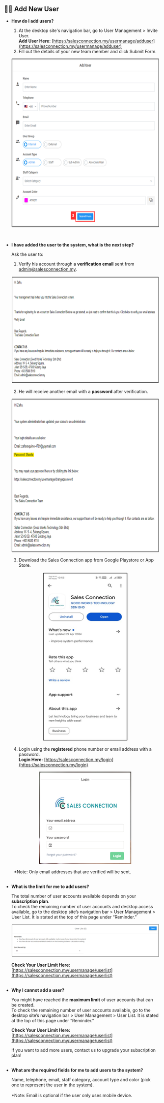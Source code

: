 
## 👩‍💼 Add New User
    
- **How do I add users?**<br>

  1. At the desktop site's navigation bar, go to User Management > Invite User.<br>
     **Add User Here:** [https://salesconnection.my/usermanage/adduser](https://salesconnection.my/usermanage/adduser)<br>
  2. Fill out the details of your new team member and click Submit Form.<br>

  <p align="center">
    <img src="img/Add_New_User.png" alt="Add New User" width="650" height="550">
  </p>
<br>

- **I have added the user to the system, what is the next step?**<br>

  Ask the user to:<br>
  1. Verify his account through a **verification email** sent from admin@salesconnection.my.<br>

  <p align="center">
    <img src="img/Email%20New%20User%20Received.png" alt="Verification Email" width="800" height="350">
  </p>

  2. He will receive another email with a **password** after verification.<br>

  <p align="center">
    <img src="img/Email%20with%20Password.png" alt="Email with Password" width="800" height="500">
  </p>

  3. Download the Sales Connection app from Google Playstore or App Store.<br>

  <p align="center">
    <img src="img/Download%20app.png" alt="Playstore" width="280" height="550">
  </p>
  
  4. Login using the **registered** phone number or email address with a password.<br>
     **Login Here:** [https://salesconnection.my/login](https://salesconnection.my/login)<br>

  <p align="center">
    <img src="img/Login%20Page.png" alt="Login" width="300" height="300">
  </p>
  
&emsp;&emsp; *Note: Only email addresses that are verified will be sent.<br><br>

- **What is the limit for me to add users?**<br>

  The total number of user accounts available depends on your **subscription plan**.<br>
  To check the remaining number of user accounts and desktop access available, go to the desktop site’s navigation bar > User Management > User List. It is stated at the top of this page under “Reminder.”<br>

  <p align="center">
    <img src="img/Reminder%20of%20User%20List.png" alt="Reminder in User List">
  </p>
  
  **Check Your User Limit Here:** [https://salesconnection.my/usermanage/userlist](https://salesconnection.my/usermanage/userlist)<br><br>

- **Why I cannot add a user?**<br>

  You might have reached the **maximum limit** of user accounts that can be created.<br>
  To check the remaining number of user accounts available, go to the desktop site’s navigation bar > User Management > User List. It is stated at the top of this page under “Reminder.”<br>

  **Check Your User Limit Here:** [https://salesconnection.my/usermanage/userlist](https://salesconnection.my/usermanage/userlist)<br>
  
  If you want to add more users, contact us to upgrade your subscription plan!<br><br>

- **What are the required fields for me to add users to the system?**<br>

  Name, telephone, email, staff category, account type and color (pick one to represent the user in the system).<br><br>
  *Note: Email is optional if the user only uses mobile device.<br><br>
